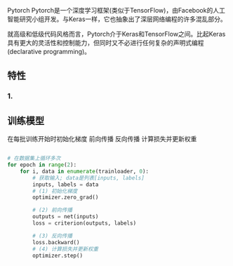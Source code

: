 
Pytorch
Pytorch是一个深度学习框架(类似于TensorFlow)，由Facebook的人工智能研究小组开发。与Keras一样，它也抽象出了深层网络编程的许多混乱部分。

就高级和低级代码风格而言，Pytorch介于Keras和TensorFlow之间。比起Keras具有更大的灵活性和控制能力，但同时又不必进行任何复杂的声明式编程(declarative programming)。


## 特性

### 1.  

##   训练模型

在每批训练开始时初始化梯度
前向传播
反向传播
计算损失并更新权重
```python

# 在数据集上循环多次
for epoch in range(2):  
    for i, data in enumerate(trainloader, 0):
        # 获取输入; data是列表[inputs, labels]
        inputs, labels = data 
        # (1) 初始化梯度
        optimizer.zero_grad() 

        # (2) 前向传播
        outputs = net(inputs)
        loss = criterion(outputs, labels)

        # (3) 反向传播
        loss.backward()
        # (4) 计算损失并更新权重
        optimizer.step()


```
